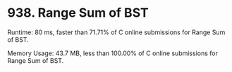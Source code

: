 # 938. Range Sum of BST

Runtime: 80 ms, faster than 71.71% of C online submissions for Range Sum of BST.

Memory Usage: 43.7 MB, less than 100.00% of C online submissions for Range Sum of BST.
